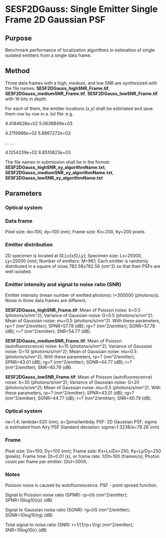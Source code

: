 # SESF2DGauss: Single Emitter Single Frame 2D Gaussian PSF

## Purpose
Benchmark performance of localization algorithms in estimation of single isolated emitters from a single data frame. 

## Method
Three data frames with a high, medium, and low SNR are synthesized with the file names: **SESF2DGauss_highSNR_Frame.tif**, **SESF2DGauss_mediumSNR_Frame.tif**, **SESF2DGauss_lowSNR_Frame.tif** with 16 bits in depth. 

For each of them, the emitter locations (x,y) shall be estimated and save them row by row in a .txt file: e.g.

4.4184628e+02   5.0638849e+03

4.2119986e+02   5.8867272e+03

... ...

4.1254239e+02   6.8510823e+03

The file names in submission shall be in the format: **SESF2DGauss_highSNR_xy_algorithmName.txt**, 
**SESF2DGauss_mediumSNR_xy_algorithmName.txt**, **SESF2DGauss_lowSNR_xy_algorithmName.txt**

## Parameters
### Optical system 

### Data frame
Pixel size: dx=100, dy=100 (nm); Frame size: Kx=200, Ky=200 pixels

### Emitter distribution 
2D specimen is located at [0,Lx]x[0,Ly]; Specimen size: Lx=25000, Ly=25000 (nm); Number of emitters: M=961; Each emitter is randomly distributed in a square of sizes 782.56x782.56 (nm^2) so that their PSFs are well isolated. 

### Emitter intensity and signal to noise ratio (SNR)
Emitter intensity (mean number of emitted photons): I=300000 (photons/s). Noise in three data frames are different.  

**SESF2DGauss_highSNR_Frame.tif**: Mean of Poisson noise: b=0.5 (photons/s/nm^2); Variance of Gaussian noise: G=0.5 (photons/s/nm^2); 
Mean of Gaussian noise: mu=0.5 (photons/s/nm^2). With these parameters, rp=? (nm^2/emitter); SPNR=57.78 (dB); rg=? (nm^2/emitter); SGNR=57.78 (dB); r=? (nm^2/emitter); SNR=54.77 (dB). 

**SESF2DGauss_mediumSNR_Frame.tif**: Mean of Poisson (autofluorescence) noise: b=15 (photons/s/nm^2); Variance of Gaussian noise: G=10 (photons/s/nm^2); Mean of Gaussian noise: mu=0.5 (photons/s/nm^2); With these parameters, rp=? (nm^2/emitter); SPNR=43.01 (dB); rg=? (nm^2/emitter); SGNR=44.77 (dB); r=? (nm^2/emitter); SNR=40.79 (dB). 

**SESF2DGauss_lowSNR_Frame.tif**: Mean of Poisson (autofluorescence) noise: b=30 (photons/s/nm^2); Variance of Gaussian noise: G=20 (photons/s/nm^2); Mean of Gaussian noise: mu=0.5 (photons/s/nm^2). With these parameters, rp=? (nm^2/emitter); SPNR=43.01 (dB); rg=? (nm^2/emitter); SGNR=44.77 (dB); r=? (nm^2/emitter); SNR=40.79 (dB).

### Optical system
na=1.4; lambda=520 (nm); a=2*pi*na/lambda; PSF: 2D Gaussian PSF; sigma is estimated from Airy PSF
Standard deviation: sigma=1.3238/a=78.26 (nm) 

### Frame 
Pixel size: Dx=100, Dy=100 (nm); Frame size: Kx=Lx/Dx=250, Ky=Ly/Dy=250 (pixels); Frame time: Dt=0.01 (s), or frame rate: 1/Dt=100 (frames/s); Photon count per frame per emitter: DtxI=3000;          

### Notes 
Poisson noise is caused by autofluorescence. PSF - point spread function. 

Signal to Poission noise ratio (SPNR): rp=I/b (nm^2/emitter); SPNR=10log10(rp) (dB) 

Signal to Gaussian noise ratio (SGNR): rg=I/G (nm^2/emitter); SGNR=10log10(rg) (dB) 

Total signal to noise ratio (SNR): r=1/(1/rp+1/rg) (nm^2/emitter); SNR=10log10(r) (dB) 
